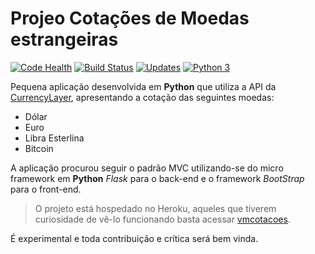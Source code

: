 # Projeo Cotações de Moedas estrangeiras

[![Code Health](https://landscape.io/github/Riverfount/ProjetoAppBottle/master/landscape.svg?style=plastic)](https://landscape.io/github/Riverfount/ProjetoAppBottle/master)
[![Build Status](https://travis-ci.org/Riverfount/ProjetoAppBottle.svg?branch=master)](https://travis-ci.org/Riverfount/ProjetoAppBottle)
[![Updates](https://pyup.io/repos/github/Riverfount/ProjetoAppBottle/shield.svg)](https://pyup.io/repos/github/Riverfount/ProjetoAppBottle/)
[![Python 3](https://pyup.io/repos/github/Riverfount/ProjetoAppBottle/python-3-shield.svg)](https://pyup.io/repos/github/Riverfount/ProjetoAppBottle/)



Pequena aplicação desenvolvida em **Python** que utiliza a API da [CurrencyLayer](https://currencylayer.com/), apresentando a cotação das
seguintes moedas:

- Dólar
- Euro
- Libra Esterlina
- Bitcoin

A aplicação procurou seguir o padrão MVC utilizando-se do micro framework em 
**Python** _Flask_ para o back-end e o framework _BootStrap_ para o front-end.

>O projeto está hospedado no Heroku, aqueles que tiverem curiosidade de vê-lo
funcionando basta acessar [vmcotacoes](https://vmcotacoes.herokuapp.com/).

É experimental e toda contribuição e crítica será bem vinda.
